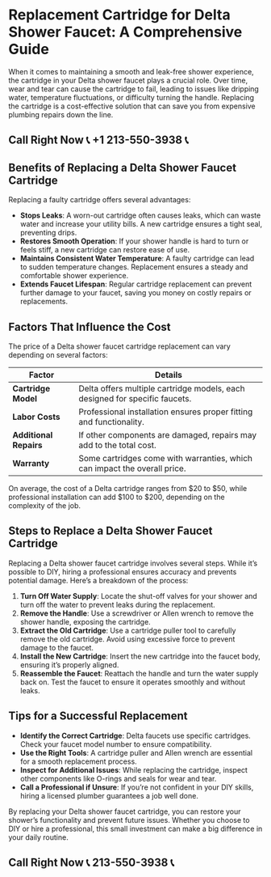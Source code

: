 # Replacement Cartridge for Delta Shower Faucet: A Comprehensive Guide

When it comes to maintaining a smooth and leak-free shower experience, the cartridge in your Delta shower faucet plays a crucial role. Over time, wear and tear can cause the cartridge to fail, leading to issues like dripping water, temperature fluctuations, or difficulty turning the handle. Replacing the cartridge is a cost-effective solution that can save you from expensive plumbing repairs down the line.

## Call Right Now 📞 +1 213-550-3938 📞

## Benefits of Replacing a Delta Shower Faucet Cartridge  

Replacing a faulty cartridge offers several advantages:  

- **Stops Leaks**: A worn-out cartridge often causes leaks, which can waste water and increase your utility bills. A new cartridge ensures a tight seal, preventing drips.  
- **Restores Smooth Operation**: If your shower handle is hard to turn or feels stiff, a new cartridge can restore ease of use.  
- **Maintains Consistent Water Temperature**: A faulty cartridge can lead to sudden temperature changes. Replacement ensures a steady and comfortable shower experience.  
- **Extends Faucet Lifespan**: Regular cartridge replacement can prevent further damage to your faucet, saving you money on costly repairs or replacements.  

## Factors That Influence the Cost  

The price of a Delta shower faucet cartridge replacement can vary depending on several factors:  

| **Factor**                 | **Details**                                                                 |  
|----------------------------|-----------------------------------------------------------------------------|  
| **Cartridge Model**         | Delta offers multiple cartridge models, each designed for specific faucets.|  
| **Labor Costs**             | Professional installation ensures proper fitting and functionality.        |  
| **Additional Repairs**      | If other components are damaged, repairs may add to the total cost.         |  
| **Warranty**                | Some cartridges come with warranties, which can impact the overall price.  |  

On average, the cost of a Delta cartridge ranges from $20 to $50, while professional installation can add $100 to $200, depending on the complexity of the job.  

## Steps to Replace a Delta Shower Faucet Cartridge  

Replacing a Delta shower faucet cartridge involves several steps. While it’s possible to DIY, hiring a professional ensures accuracy and prevents potential damage. Here’s a breakdown of the process:  

1. **Turn Off Water Supply**: Locate the shut-off valves for your shower and turn off the water to prevent leaks during the replacement.  
2. **Remove the Handle**: Use a screwdriver or Allen wrench to remove the shower handle, exposing the cartridge.  
3. **Extract the Old Cartridge**: Use a cartridge puller tool to carefully remove the old cartridge. Avoid using excessive force to prevent damage to the faucet.  
4. **Install the New Cartridge**: Insert the new cartridge into the faucet body, ensuring it’s properly aligned.  
5. **Reassemble the Faucet**: Reattach the handle and turn the water supply back on. Test the faucet to ensure it operates smoothly and without leaks.  

## Tips for a Successful Replacement  

- **Identify the Correct Cartridge**: Delta faucets use specific cartridges. Check your faucet model number to ensure compatibility.  
- **Use the Right Tools**: A cartridge puller and Allen wrench are essential for a smooth replacement process.  
- **Inspect for Additional Issues**: While replacing the cartridge, inspect other components like O-rings and seals for wear and tear.  
- **Call a Professional if Unsure**: If you’re not confident in your DIY skills, hiring a licensed plumber guarantees a job well done.  

By replacing your Delta shower faucet cartridge, you can restore your shower’s functionality and prevent future issues. Whether you choose to DIY or hire a professional, this small investment can make a big difference in your daily routine.
## Call Right Now 📞 213-550-3938 📞